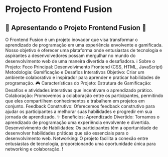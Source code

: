 # Projecto Frontend Fusion

## 🌟 Apresentando o Projeto Frontend Fusion 🌟

O Frontend Fusion é um projeto inovador que visa transformar o aprendizado de programação em uma experiência envolvente e gamificada. Nosso objetivo é oferecer uma plataforma onde entusiastas de tecnologia e aspirantes a desenvolvedores possam mergulhar no mundo do desenvolvimento web de uma maneira divertida e desafiadora.
ℹ️ Sobre o Projeto:
Foco Principal: Desenvolvimento Frontend (CSS, HTML, JavaScript)
Metodologia: Gamificação e Desafios Interativos
Objetivo: Criar um ambiente colaborativo e inspirador para aprender e praticar habilidades de programação.
🎮 Características do Projeto:
Estrutura de Gamificação: Desafios e atividades interativas que incentivam o aprendizado prático.
Colaboração: Promovemos a colaboração entre os participantes, permitindo que eles compartilhem conhecimentos e trabalhem em projetos em conjunto.
Feedback Construtivo: Oferecemos feedback construtivo para ajudar os participantes a melhorar suas habilidades e progredir em sua jornada de aprendizado.
✨ Benefícios:
Aprendizado Divertido: Tornamos o aprendizado de programação uma experiência envolvente e divertida.
Desenvolvimento de Habilidades: Os participantes têm a oportunidade de desenvolver habilidades práticas que são essenciais para o desenvolvimento web.
Networking: O projeto facilita a conexão entre entusiastas de tecnologia, proporcionando uma oportunidade única para networking e colaboração.
!
